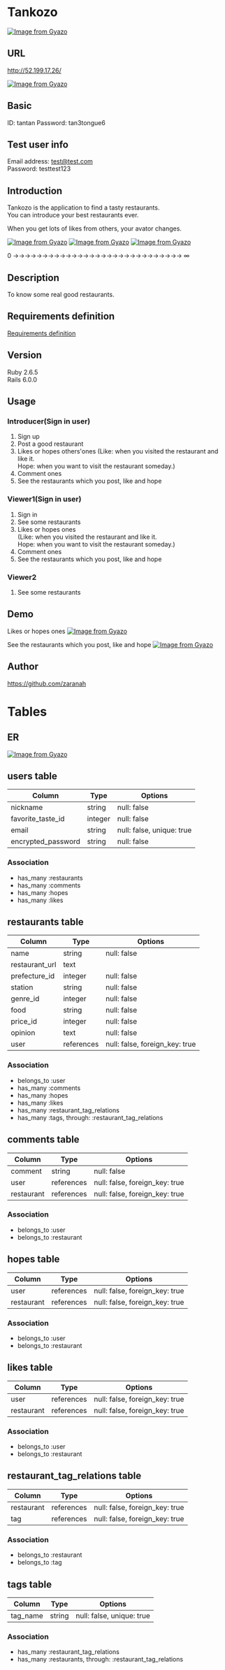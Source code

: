 # Tankozo

[![Image from Gyazo](https://i.gyazo.com/5f0010719e425066209283674de006c9.png)](https://gyazo.com/5f0010719e425066209283674de006c9)

## URL
http://52.199.17.26/

[![Image from Gyazo](https://i.gyazo.com/ec80041188652884e1336e0c3a7727e9.png)](https://gyazo.com/ec80041188652884e1336e0c3a7727e9)

## Basic
ID: tantan
Password: tan3tongue6

## Test user info
Email address: test@test.com  
Password: testtest123

## Introduction
Tankozo is the application to find a tasty restaurants.  
You can introduce your best restaurants ever.  

When you get lots of likes from others, your avator changes.

[![Image from Gyazo](https://i.gyazo.com/90c5aaaff984dcab1479ce76c51c0b3a.png)](https://gyazo.com/90c5aaaff984dcab1479ce76c51c0b3a)
[![Image from Gyazo](https://i.gyazo.com/8aaec14e129d8cab27b92ee1f61b7f6b.png)](https://gyazo.com/8aaec14e129d8cab27b92ee1f61b7f6b)
[![Image from Gyazo](https://i.gyazo.com/04db39e6532beaacaf30ab706e4e1777.png)](https://gyazo.com/04db39e6532beaacaf30ab706e4e1777)

0 →→→→→→→→→→→→→→→→→→→→→→→→→→→→→ ∞

## Description
To know some real good restaurants.

## Requirements definition
[Requirements definition](https://docs.google.com/spreadsheets/d/1uHMzZSmTfgDPQwHV-c8mBO7f20mlDJwTTLANjF9kX7Q/edit#gid=1785908763)

## Version
Ruby 2.6.5  
Rails 6.0.0

## Usage
### Introducer(Sign in user)
1. Sign up
2. Post a good restaurant
3. Likes or hopes others'ones
(Like: when you visited the restaurant and like it.  
Hope: when you want to visit the restaurant someday.)
4. Comment ones
5. See the restaurants which you post, like and hope
### Viewer1(Sign in user)
1. Sign in
2. See some restaurants
3. Likes or hopes ones  
(Like: when you visited the restaurant and like it.  
Hope: when you want to visit the restaurant someday.)
4. Comment ones
5. See the restaurants which you post, like and hope
### Viewer2
1. See some restaurants


## Demo
Likes or hopes ones
[![Image from Gyazo](https://i.gyazo.com/323cf24bd1c42ffa30919104ffe881a1.gif)](https://gyazo.com/323cf24bd1c42ffa30919104ffe881a1)

See the restaurants which you post, like and hope
[![Image from Gyazo](https://i.gyazo.com/dce3ea136424714dd7cb5690e0fbbca4.gif)](https://gyazo.com/dce3ea136424714dd7cb5690e0fbbca4)

## Author
https://github.com/zaranah

# Tables
## ER
[![Image from Gyazo](https://i.gyazo.com/fab24c35aaf51aa9d78b67d83571fcf9.png)](https://gyazo.com/fab24c35aaf51aa9d78b67d83571fcf9)

## users table

| Column             | Type    | Options                   |
| ------------------ | ------- | ------------------------- |
| nickname           | string  | null: false               |
| favorite_taste_id  | integer | null: false               |
| email              | string  | null: false, unique: true |
| encrypted_password | string  | null: false               |


### Association

- has_many :restaurants
- has_many :comments
- has_many :hopes
- has_many :likes

## restaurants table

| Column                 | Type       | Options                        |
| ---------------------- | ---------- | ------------------------------ |
| name                   | string     | null: false                    |
| restaurant_url         | text       |                                |
| prefecture_id          | integer    | null: false                    |
| station                | string     | null: false                    |
| genre_id               | integer    | null: false                    |
| food                   | string     | null: false                    |
| price_id               | integer    | null: false                    |
| opinion                | text       | null: false                    |
| user                   | references | null: false, foreign_key: true |

### Association

- belongs_to :user
- has_many :comments
- has_many :hopes
- has_many :likes
- has_many :restaurant_tag_relations
- has_many :tags, through: :restaurant_tag_relations

## comments table

| Column     | Type       | Options                        |
| ---------- | ---------- | ------------------------------ |
| comment    | string     | null: false                    |
| user       | references | null: false, foreign_key: true |
| restaurant | references | null: false, foreign_key: true |

### Association

- belongs_to :user
- belongs_to :restaurant

## hopes table

| Column     | Type       | Options                        |
| ---------- | ---------- | ------------------------------ |
| user       | references | null: false, foreign_key: true |
| restaurant | references | null: false, foreign_key: true |

### Association

- belongs_to :user
- belongs_to :restaurant

## likes table

| Column     | Type       | Options                        |
| ---------- | ---------- | ------------------------------ |
| user       | references | null: false, foreign_key: true |
| restaurant | references | null: false, foreign_key: true |

### Association

- belongs_to :user
- belongs_to :restaurant

## restaurant_tag_relations table

| Column     | Type       | Options                        |
| ---------- | ---------- | ------------------------------ |
| restaurant | references | null: false, foreign_key: true |
| tag        | references | null: false, foreign_key: true |

### Association

- belongs_to :restaurant
- belongs_to :tag

## tags table

| Column     | Type       | Options                   |
| ---------- | ---------- | ------------------------- |
| tag_name   | string     | null: false, unique: true |

### Association

- has_many :restaurant_tag_relations
- has_many :restaurants, through: :restaurant_tag_relations